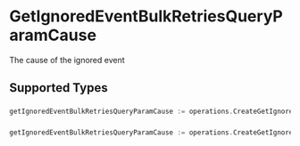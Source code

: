 # GetIgnoredEventBulkRetriesQueryParamCause

The cause of the ignored event


## Supported Types

### 

```go
getIgnoredEventBulkRetriesQueryParamCause := operations.CreateGetIgnoredEventBulkRetriesQueryParamCauseStr(string{/* values here */})
```

### 

```go
getIgnoredEventBulkRetriesQueryParamCause := operations.CreateGetIgnoredEventBulkRetriesQueryParamCauseArrayOfstr([]string{/* values here */})
```

